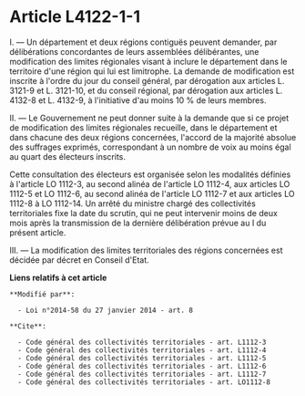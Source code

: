 # Article L4122-1-1

I. ― Un département et deux régions contiguës peuvent demander, par délibérations concordantes de leurs assemblées
délibérantes, une modification des limites régionales visant à inclure le département dans le territoire d'une région qui lui
est limitrophe. La demande de modification est inscrite à l'ordre du jour du conseil  général, par dérogation aux articles L.
3121-9 et L. 3121-10, et du  conseil régional, par dérogation aux articles L. 4132-8 et L. 4132-9, à  l'initiative d'au moins
10 % de leurs membres.

II. ― Le Gouvernement ne peut donner suite à la demande que si ce projet de modification des limites régionales recueille,
dans le département et dans chacune des deux régions concernées, l'accord de la majorité absolue des suffrages exprimés,
correspondant à un nombre de voix au moins égal au quart des électeurs inscrits. 

Cette consultation des électeurs est organisée selon les modalités définies à l'article LO 1112-3, au second alinéa de
l'article LO 1112-4, aux articles LO 1112-5 et LO 1112-6, au second alinéa de l'article LO 1112-7 et aux articles LO 1112-8 à
LO 1112-14. Un arrêté du ministre chargé des collectivités territoriales fixe la date du scrutin, qui ne peut intervenir
moins de deux mois après la transmission de la dernière délibération prévue au I du présent article. 

III. ― La modification des limites territoriales des régions concernées est décidée par décret en Conseil d'Etat.

**Liens relatifs à cet article**

	**Modifié par**:

	  - Loi n°2014-58 du 27 janvier 2014 - art. 8

	**Cite**:

	  - Code général des collectivités territoriales - art. L1112-3
	  - Code général des collectivités territoriales - art. L1112-4
	  - Code général des collectivités territoriales - art. L1112-5
	  - Code général des collectivités territoriales - art. L1112-6
	  - Code général des collectivités territoriales - art. L1112-7
	  - Code général des collectivités territoriales - art. LO1112-8
